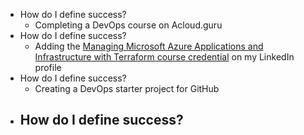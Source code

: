- How do I define success?
	- Completing a DevOps course on Acloud.guru
- How do I define success?
	- Adding the [Managing Microsoft Azure Applications and Infrastructure with Terraform course credential](https://verify.acloud.guru/BBF6DCAF9344) on my LinkedIn profile
- How do I define success?
	- Creating a DevOps starter project for GitHub
- How do I define success?
	-